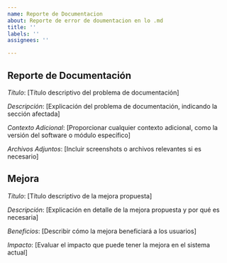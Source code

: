 ```yaml
---
name: Reporte de Documentacion
about: Reporte de error de doumentacion en lo .md
title: ''
labels: ''
assignees: ''

---
```


## Reporte de Documentación

*Título*: [Título descriptivo del problema de documentación]

*Descripción*:
[Explicación del problema de documentación, indicando la sección afectada]

*Contexto Adicional*:
[Proporcionar cualquier contexto adicional, como la versión del software o módulo específico]

*Archivos Adjuntos*:
[Incluir screenshots o archivos relevantes si es necesario]


## Mejora

*Título*: [Título descriptivo de la mejora propuesta]

*Descripción*:
[Explicación en detalle de la mejora propuesta y por qué es necesaria]

*Beneficios*:
[Describir cómo la mejora beneficiará a los usuarios]

*Impacto*:
[Evaluar el impacto que puede tener la mejora en el sistema actual]
